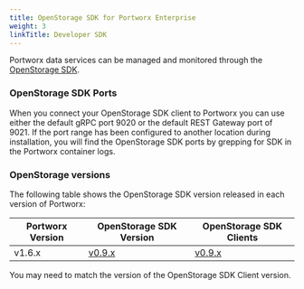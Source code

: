 ```yaml
---
title: OpenStorage SDK for Portworx Enterprise
weight: 3
linkTitle: Developer SDK
---
```


Portworx data services can be managed and monitored through the [OpenStorage SDK](https://libopenstorage.github.io).


### OpenStorage SDK Ports

When you connect your OpenStorage SDK client to Portworx you can use either the
default gRPC port 9020 or the default REST Gateway port of 9021. If the port
range has been configured to another location during installation, you will
find the OpenStorage SDK ports by grepping for SDK in the Portworx container logs.

### OpenStorage versions

The following table shows the OpenStorage SDK version released in each version of Portworx:

| Portworx Version | OpenStorage SDK Version | OpenStorage SDK Clients |
| ---------------- | ----------------------- | ----------------------- |
| v1.6.x | [v0.9.x](https://libopenstorage.github.io/w/reference.html) | [v0.9.x](https://github.com/libopenstorage/openstorage-sdk-clients/releases)

You may need to match the version of the OpenStorage SDK Client version.
